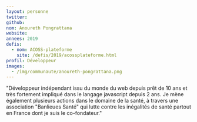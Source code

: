 ```yaml
---
layout: personne
twitter: 
github: 
nom: Anoureth Pongrattana
website:
annees: 2019
defis: 
  - nom: ACOSS-plateforme
    site: /defis/2019/acossplateforme.html
profil: Développeur
images:
  - /img/communaute/anoureth-pongrattana.png
---
```


"Développeur indépendant issu du monde du web depuis prêt de 10 ans et très fortement impliqué dans le langage javascript depuis 2 ans. Je mène également plusieurs actions dans le domaine de la santé, à travers une association "Banlieues Santé" qui lutte contre les inégalités de santé partout en France dont je suis le co-fondateur."
